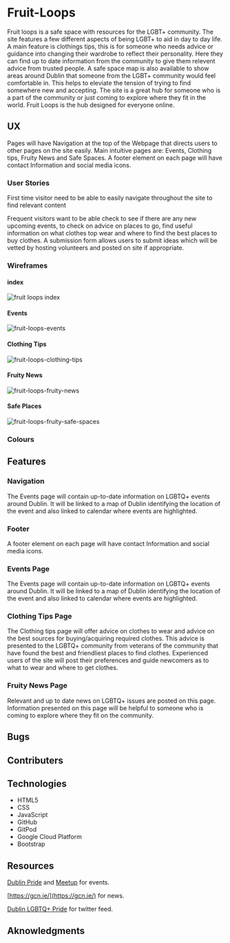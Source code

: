 # Fruit-Loops

Fruit loops is a safe space with resources for the LGBT+ community. The site features a few different aspects of being LGBT+ to aid in day to day life. A main feature is clothings tips, this is for someone who needs advice or guidance into changing their wardrobe to reflect their personality. Here they can find up to date information from the community to give them relevent advice from trusted people. A safe space map is also available to show areas around Dublin that someone from the LGBT+ community would feel comfortable in. This helps to eleviate the tension of trying to find somewhere new and accepting. The site is a great hub for someone who is a part of the community or just coming to explore where they fit in the world. Fruit Loops is the hub designed for everyone online.

## UX
Pages will have Navigation at the top of the Webpage that directs users to other pages on the site easily. Main intuitive pages are: Events, Clothing tips, Fruity News and Safe Spaces. 
A footer element on each page will have contact Information and social media icons.


### User Stories
First time visitor need to be able to easily navigate throughout the site to find relevant content

Frequent visitors want to be able check to see if there are any new upcoming events, to check on advice on places to go, find useful information on what clothes top wear and where to find the best places to buy clothes.  A submission form allows users to submit ideas which will be vetted by hosting volunteers and posted on site if appropriate. 

### Wireframes
#### index
![fruit loops index](https://user-images.githubusercontent.com/81528829/174488894-04b123d8-a0a8-4f60-9086-ea1e6e46c0ff.png)
#### Events
![fruit-loops-events](https://user-images.githubusercontent.com/81528829/174489850-69a54700-f982-49b5-bc11-9256196629f0.png)
#### Clothing Tips
![fruit-loops-clothing-tips](https://user-images.githubusercontent.com/81528829/174490518-7483ce05-43a5-4648-b519-7d31d91fcd55.png)
#### Fruity News
![fruit-loops-fruity-news](https://user-images.githubusercontent.com/81528829/174491883-e7d8178e-96b2-4ed1-98ff-412958e77f2a.png)
#### Safe Places
![fruit-loops-fruity-safe-spaces](https://user-images.githubusercontent.com/81528829/174491630-5a2a340a-edea-46ff-b0d0-0e86e95d3741.png)


### Colours

## Features
### Navigation
The Events page will contain up-to-date information on LGBTQ+ events around Dublin. It will be linked to a map of Dublin identifying the location of the event and also linked to calendar where events are highlighted.
### Footer
A footer element on each page will have contact Information and social media icons.
### Events Page
The Events page will contain up-to-date information on LGBTQ+ events around Dublin. It will be linked to a map of Dublin identifying the location of the event and also linked to calendar where events are highlighted.
### Clothing Tips Page
The Clothing tips page will offer advice on clothes to wear and advice on the best sources for buying/acquiring required clothes. This advice is presented to the LGBTQ+ community from veterans of the community that have found the best and friendliest places to find clothes. Experienced users of the site will post their preferences and guide newcomers as to what to wear and where to get clothes.
### Fruity News Page
Relevant and up to date news on LGBTQ+ issues are posted on this page. Information presented on this page will be helpful to someone who is coming to explore where they fit on the community.
## Bugs

## Contributers

## Technologies
- HTML5
- CSS
- JavaScript
- GitHub
- GitPod
- Google Cloud Platform
- Bootstrap
## Resources

[Dublin Pride](https://dublinpride.ie/events/) and [Meetup](https://www.meetup.com/) for events.

[https://gcn.ie/](https://gcn.ie/) for news.

[Dublin LGBTQ+ Pride](https://twitter.com/dublinpride) for twitter feed.

## Aknowledgments
